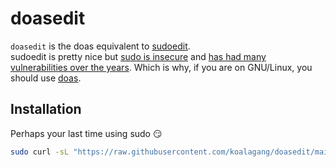 # doasedit
`doasedit` is the doas equivalent to [sudoedit](https://www.youtube.com/watch?v=Njsth_VeSxY).\
sudoedit is pretty nice but [sudo is insecure](https://www.youtube.com/watch?v=eamEZCj-CuQ) and [has had many vulnerabilities over the years](https://www.qualys.com/2021/01/26/cve-2021-3156/baron-samedit-heap-based-overflow-sudo.txt). Which is why, if you are on GNU/Linux, you should use [doas](https://github.com/nholstein/OpenDoas).

## Installation

Perhaps your last time using sudo 😏
```sh
sudo curl -sL "https://raw.githubusercontent.com/koalagang/doasedit/main/doasedit" -o /usr/bin/doasedit
```

